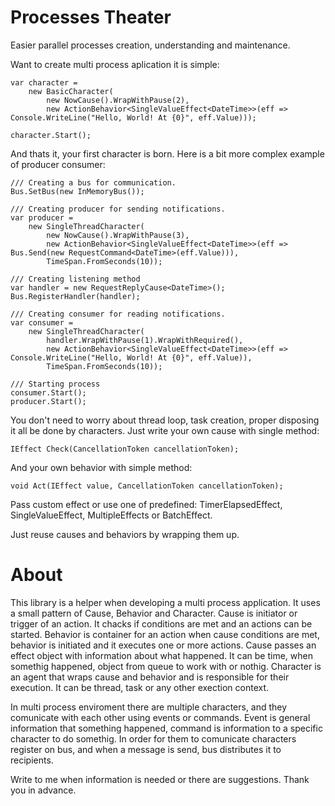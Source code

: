 # Processes Theater
Easier parallel processes creation, understanding and maintenance.

Want to create multi process aplication it is simple:

```
var character =
    new BasicCharacter(
        new NowCause().WrapWithPause(2),
        new ActionBehavior<SingleValueEffect<DateTime>>(eff => Console.WriteLine("Hello, World! At {0}", eff.Value)));

character.Start();
```

And thats it, your first character is born.
Here is a bit more complex example of producer consumer:

```
/// Creating a bus for communication.
Bus.SetBus(new InMemoryBus());

/// Creating producer for sending notifications.
var producer =
    new SingleThreadCharacter(
        new NowCause().WrapWithPause(3),
        new ActionBehavior<SingleValueEffect<DateTime>>(eff => Bus.Send(new RequestCommand<DateTime>(eff.Value))),
        TimeSpan.FromSeconds(10));

/// Creating listening method
var handler = new RequestReplyCause<DateTime>();
Bus.RegisterHandler(handler);

/// Creating consumer for reading notifications.
var consumer =
    new SingleThreadCharacter(
        handler.WrapWithPause(1).WrapWithRequired(),
        new ActionBehavior<SingleValueEffect<DateTime>>(eff => Console.WriteLine("Hello, World! At {0}", eff.Value)),
        TimeSpan.FromSeconds(10));

/// Starting process
consumer.Start();
producer.Start();
```

You don't need to worry about thread loop, task creation, proper disposing it all be done by characters. Just write your own cause with single method:
```
IEffect Check(CancellationToken cancellationToken);
```

And your own behavior with simple method:
```
void Act(IEffect value, CancellationToken cancellationToken);
```

Pass custom effect or use one of predefined: TimerElapsedEffect, SingleValueEffect, MultipleEffects or BatchEffect.

Just reuse causes and behaviors by wrapping them up.

# About
This library is a helper when developing a multi process application. It uses a small pattern of Cause, Behavior and Character. Cause is initiator or trigger of an action. It chacks if conditions are met and an actions can be started. Behavior is container for an action when cause conditions are met, behavior is initiated and it executes one or more actions. Cause passes an effect object with information about what happened. It can be time, when somethig happened, object from queue to work with or nothig. Character is an agent that wraps cause and behavior and is responsible for their execution. It can be thread, task or any other exection context.

In multi process enviroment there are multiple characters, and they comunicate with each other using events or commands. Event is general information that something happened, command is information to a specific character to do somethig. In order for them to comunicate characters register on bus, and when a message is send, bus distributes it to recipients.

Write to me when information is needed or there are suggestions. Thank you in advance.